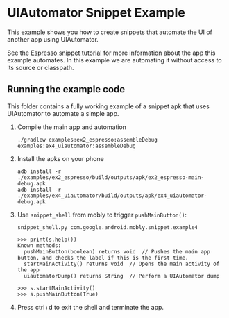 # UIAutomator Snippet Example

This example shows you how to create snippets that automate the UI of another
app using UIAutomator.

See the [Espresso snippet tutorial](../ex2_espresso/README.md) for more
information about the app this example automates. In this example we are
automating it without access to its source or classpath.

## Running the example code

This folder contains a fully working example of a snippet apk that uses
UIAutomator to automate a simple app.

1.  Compile the main app and automation

        ./gradlew examples:ex2_espresso:assembleDebug examples:ex4_uiautomator:assembleDebug

1.  Install the apks on your phone

        adb install -r ./examples/ex2_espresso/build/outputs/apk/ex2_espresso-main-debug.apk
        adb install -r ./examples/ex4_uiautomator/build/outputs/apk/ex4_uiautomator-debug.apk

1.  Use `snippet_shell` from mobly to trigger `pushMainButton()`:

        snippet_shell.py com.google.android.mobly.snippet.example4

        >>> print(s.help())
        Known methods:
          pushMainButton(boolean) returns void  // Pushes the main app button, and checks the label if this is the first time.
          startMainActivity() returns void  // Opens the main activity of the app
          uiautomatorDump() returns String  // Perform a UIAutomator dump

        >>> s.startMainActivity()
        >>> s.pushMainButton(True)

1. Press ctrl+d to exit the shell and terminate the app.
